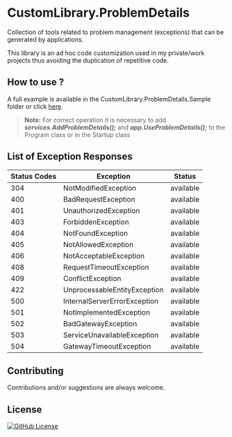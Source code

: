 # CustomLibrary.ProblemDetails

Collection of tools related to problem management (exceptions) that can be generated by applications.

This library is an ad hoc code customization used in my private/work projects thus avoiding the duplication of repetitive code.

## How to use ?

A full example is available in the CustomLibrary.ProblemDetails.Sample folder or click [here](https://github.com/AngeloDotNet/CustomLibrary.ProblemDetails/blob/main/src/CustomLibrary.ProblemDetails.Sample).

>**Note:** For correct operation it is necessary to add ***services.AddProblemDetails();*** and ***app.UseProblemDetails();*** to the Program class or in the Startup class

## List of Exception Responses

| Status Codes | Exception | Status |
| --- | --- | --- |
| 304 | NotModifiedException | available |
| 400 | BadRequestException | available |
| 401 | UnauthorizedException | available |
| 403 | ForbiddenException | available |
| 404 | NotFoundException | available |
| 405 | NotAllowedException | available |
| 406 | NotAcceptableException | available |
| 408 | RequestTimeoutException | available |
| 409 | ConflictException | available |
| 422 | UnprocessableEntityException | available |
| 500 | InternalServerErrorException | available |
| 501 | NotImplementedException | available |
| 502 | BadGatewayException | available |
| 503 | ServiceUnavailableException | available |
| 504 | GatewayTimeoutException | available |

## Contributing

Contributions and/or suggestions are always welcome.

## License

[![GitHub License](https://img.shields.io/github/license/AngeloDotNet/CustomLibrary.ProblemDetails?style=for-the-badge)](https://github.com/AngeloDotNet/CustomLibrary.ProblemDetails/blob/main/LICENSE)
